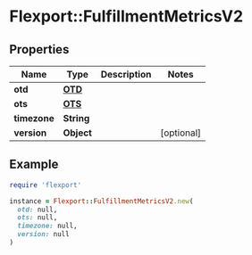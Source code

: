 # Flexport::FulfillmentMetricsV2

## Properties

| Name | Type | Description | Notes |
| ---- | ---- | ----------- | ----- |
| **otd** | [**OTD**](OTD.md) |  |  |
| **ots** | [**OTS**](OTS.md) |  |  |
| **timezone** | **String** |  |  |
| **version** | **Object** |  | [optional] |

## Example

```ruby
require 'flexport'

instance = Flexport::FulfillmentMetricsV2.new(
  otd: null,
  ots: null,
  timezone: null,
  version: null
)
```

